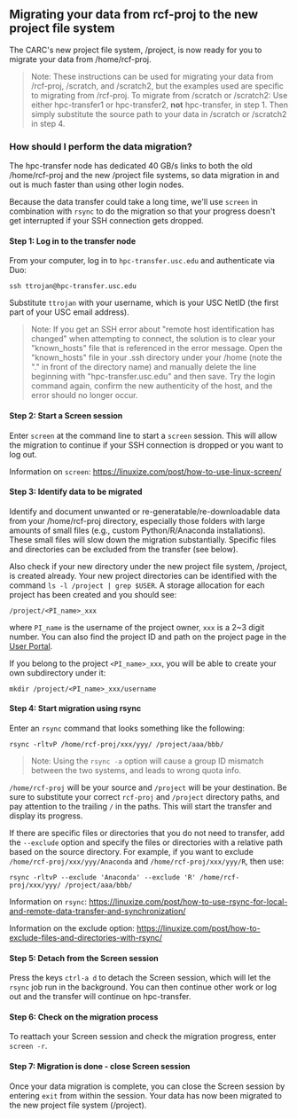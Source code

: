 ## Migrating your data from rcf-proj to the new project file system

The CARC's new project file system, /project, is now ready for you to migrate your data from /home/rcf-proj.

> Note: These instructions can be used for migrating your data from /rcf-proj, /scratch, and /scratch2, but the examples used are specific to migrating from /rcf-proj. To migrate from /scratch or /scratch2: Use either hpc-transfer1 or hpc-transfer2, **not** hpc-transfer, in step 1. Then simply substitute the source path to your data in /scratch or /scratch2 in step 4.

### How should I perform the data migration?

The hpc-transfer node has dedicated 40 GB/s links to both the old /home/rcf-proj and the new /project file systems, so data migration in and out is much faster than using other login nodes.

Because the data transfer could take a long time, we'll use `screen` in combination with `rsync` to do the migration so that your progress doesn't get interrupted if your SSH connection gets dropped. 

#### Step 1: Log in to the transfer node

From your computer, log in to `hpc-transfer.usc.edu` and authenticate via Duo:

```
ssh ttrojan@hpc-transfer.usc.edu
```

Substitute `ttrojan` with your username, which is your USC NetID (the first part of your USC email address).

> Note: If you get an SSH error about "remote host identification has changed" when attempting to connect, the solution is to clear your "known_hosts" file that is referenced in the error message. Open the "known_hosts" file in your .ssh directory under your /home (note the "." in front of the directory name) and manually delete the line beginning with "hpc-transfer.usc.edu" and then save. Try the login command again, confirm the new authenticity of the host, and the error should no longer occur.

#### Step 2: Start a Screen session

Enter `screen` at the command line to start a `screen` session. This will allow the migration to continue if your SSH connection is dropped or you want to log out.

Information on `screen`: https://linuxize.com/post/how-to-use-linux-screen/

#### Step 3: Identify data to be migrated

Identify and document unwanted or re-generatable/re-downloadable data from your /home/rcf-proj directory, especially those folders with large amounts of small files (e.g., custom Python/R/Anaconda installations). These small files will slow down the migration substantially. Specific files and directories can be excluded from the transfer (see below).

Also check if your new directory under the new project file system, /project, is created already. Your new project directories can be identified with the command `ls -l /project | grep $USER`. A storage allocation for each project has been created and you should see:

```
/project/<PI_name>_xxx
```

where `PI_name` is the username of the project owner, `xxx` is a 2~3 digit number. You can also find the project ID and path on the project page in the [User Portal](https://carc.usc.edu/user-information/user-guides/high-performance-computing/research-computing-user-portal).

If you belong to the project `<PI_name>_xxx`, you will be able to create your own subdirectory under it:

```
mkdir /project/<PI_name>_xxx/username
```

#### Step 4: Start migration using rsync

Enter an `rsync` command that looks something like the following:

```
rsync -rltvP /home/rcf-proj/xxx/yyy/ /project/aaa/bbb/
```
> Note: Using the `rsync -a` option will cause a group ID mismatch between the two systems, and leads to wrong quota info.

`/home/rcf-proj` will be your source and `/project` will be your destination. Be sure to substitute your correct `rcf-proj` and `/project` directory paths, and pay attention to the trailing `/` in the paths. This will start the transfer and display its progress.

If there are specific files or directories that you do not need to transfer, add the `--exclude` option and specify the files or directories with a relative path based on the source directory. For example, if you want to exclude `/home/rcf-proj/xxx/yyy/Anaconda` and `/home/rcf-proj/xxx/yyy/R`, then use:

```
rsync -rltvP --exclude 'Anaconda' --exclude 'R' /home/rcf-proj/xxx/yyy/ /project/aaa/bbb/
```

Information on `rsync`: https://linuxize.com/post/how-to-use-rsync-for-local-and-remote-data-transfer-and-synchronization/  

Information on the exclude option: https://linuxize.com/post/how-to-exclude-files-and-directories-with-rsync/

#### Step 5: Detach from the Screen session

Press the keys `ctrl-a d` to detach the Screen session, which will let the `rsync` job run in the background. You can then continue other work or log out and the transfer will continue on hpc-transfer.

#### Step 6: Check on the migration process

To reattach your Screen session and check the migration progress, enter `screen -r`.

#### Step 7: Migration is done - close Screen session

Once your data migration is complete, you can close the Screen session by entering `exit` from within the session. Your data has now been migrated to the new project file system (/project).
